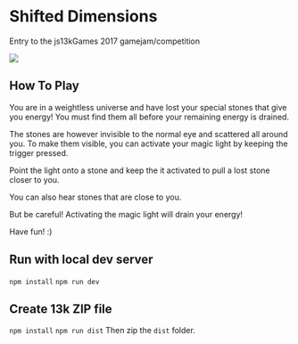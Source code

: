 # Shifted Dimensions

Entry to the js13kGames 2017 gamejam/competition

![](https://user-images.githubusercontent.com/1710598/30374505-7b487f10-9885-11e7-998e-d7037f2bfd15.jpg)

## How To Play

You are in a weightless universe and have lost your special stones that give you energy!
You must find them all before your remaining energy is drained.

The stones are however invisible to the normal eye and scattered all around you.
To make them visible, you can activate your magic light by keeping the trigger pressed.

Point the light onto a stone and keep the it activated  to pull a lost stone closer to you.

You can also hear stones that are close to you.

But be careful! Activating the magic light will drain your energy!

Have fun! :)


## Run with local dev server
`npm install`
`npm run dev`

## Create 13k ZIP file
`npm install`
`npm run dist`
Then zip the `dist` folder.
